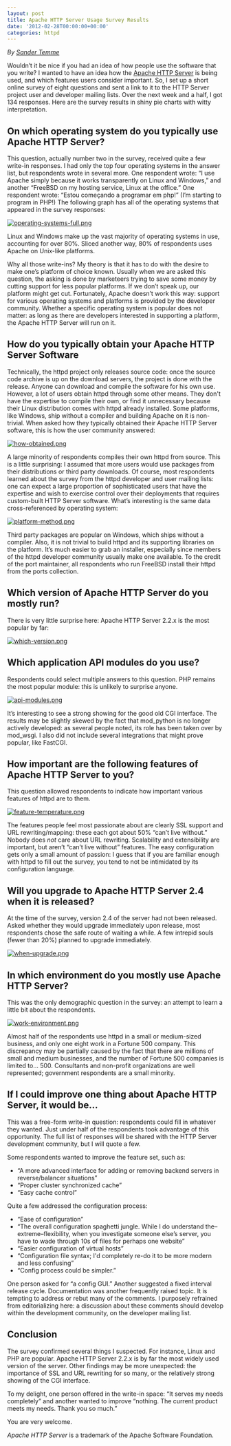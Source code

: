```yaml
---
layout: post
title: Apache HTTP Server Usage Survey Results
date: '2012-02-28T00:00:00+00:00'
categories: httpd
---
```

<p><em>By <a href="http://www.temme.net/sander/">Sander Temme</a></em></p> 
  <p>Wouldn’t it be nice if you had an idea of how people use the
software that you write? I wanted to have an idea how the&nbsp;<a href="http://httpd.apache.org/">Apache HTTP Server</a> is being used, and which
features users consider important. So, I set up a short online survey of eight
questions and sent a link to it to the HTTP Server project user and developer
mailing lists. Over the next week and a half, I got 134 responses. Here are the
survey results in shiny pie charts with witty interpretation.</p> 
  <h2>On which operating system do you typically use Apache HTTP Server?</h2> 
  <p>This question, actually number two in the survey, received
quite a few write-in responses. I had
only the top four operating systems in the answer list, but respondents wrote
in several more. One respondent wrote: “I use Apache simply because it works
transparently on Linux and Windows,” and another “FreeBSD on my hosting
service, Linux at the office.” One respondent wrote: “<span lang="PT-BR">Estou começando a programar em php!</span>” (I’m
starting to program in PHP!) The following graph has all of the operating
systems that appeared in the survey responses:</p> 
  <p><a href="https://blogs.apache.org/httpd/mediaresource/197eaecf-025e-4a3a-91cd-6a04ec638c38"><img src="https://blogs.apache.org/httpd/mediaresource/197eaecf-025e-4a3a-91cd-6a04ec638c38" alt="operating-systems-full.png" /></a></p> 
  <p>Linux and Windows make up the vast majority of operating
systems in use, accounting for over 80%. Sliced another way, 80% of respondents
uses Apache on Unix-like platforms. </p> 
  <p>Why all those write-ins? My theory is that it has to do with
the desire to make one’s platform of choice known. Usually when we are asked
this question, the asking is done by marketeers trying to save some money by
cutting support for less popular platforms. If we don’t speak up, our platform
might get cut. Fortunately, Apache doesn’t work this way: support for various
operating systems and platforms is provided by the developer community. Whether
a specific operating system is popular does not matter: as long as there are
developers interested in supporting a platform, the Apache HTTP Server will run
on it.</p> 
  <h2>How do you typically obtain your Apache HTTP Server Software</h2> 
  <p>Technically, the httpd project only releases source code:
once the source code archive is up on the download servers, the project is done
with the release. Anyone can download and compile the software for his own use.
However, a lot of users obtain httpd through some other means. They don't have
the expertise to compile their own, or find it unnecessary because their Linux
distribution comes with httpd already installed. Some platforms, like Windows,
ship without a compiler and building Apache on it is non-trivial. When asked
how they typically obtained their Apache HTTP Server software, this is how the
user community answered:</p> 
  <p><a href="https://blogs.apache.org/httpd/mediaresource/1882757d-576a-4996-9815-8907168c79cc"><img src="https://blogs.apache.org/httpd/mediaresource/1882757d-576a-4996-9815-8907168c79cc" alt="how-obtained.png" /></a> </p> 
  <p>A large minority of respondents compiles their own httpd
from source. This is a little surprising: I assumed that more users would use
packages from their distributions or third party downloads. Of course, most
respondents learned about the survey from the httpd developer and user mailing lists:
one can expect a large proportion of sophisticated users that have the
expertise and wish to exercise control over their deployments that requires
custom-built HTTP Server software. What’s interesting is the same data
cross-referenced by operating system:</p> 
  <p><a href="https://blogs.apache.org/httpd/mediaresource/f06f78ca-d33a-4a54-b596-d4d22d09147e"><img src="https://blogs.apache.org/httpd/mediaresource/f06f78ca-d33a-4a54-b596-d4d22d09147e" alt="platform-method.png" /></a></p> 
  <p>Third party packages are popular on Windows, which ships
without a compiler. Also, it is not trivial to build httpd and its supporting
libraries on the platform. It’s much easier to grab an installer, especially
since members of the httpd developer community usually make one available. To
the credit of the port maintainer, all respondents who run FreeBSD install
their httpd from the ports collection.</p> 
  <h2>Which version of Apache HTTP Server do you mostly run?</h2> 
  <p>There is very little surprise here: Apache HTTP Server 2.2.x
is the most popular by far: </p> 
  <p><a href="https://blogs.apache.org/httpd/mediaresource/3e52b95a-7984-41b8-9c5e-7ee9bcab138d"><img src="https://blogs.apache.org/httpd/mediaresource/3e52b95a-7984-41b8-9c5e-7ee9bcab138d" alt="which-version.png" /></a></p> 
  <h2>Which application API modules do you use?</h2> 
  <p>Respondents could select multiple answers to this question.
PHP remains the most popular module: this is unlikely to surprise anyone. </p> 
  <p><a href="https://blogs.apache.org/httpd/mediaresource/7505d1d9-f1d6-4bab-87c4-8c91dcd062f2"><img src="https://blogs.apache.org/httpd/mediaresource/7505d1d9-f1d6-4bab-87c4-8c91dcd062f2" alt="api-modules.png" /></a></p> 
  <p>It’s interesting to see a strong showing for the good old
CGI interface. The results may be slightly skewed by the fact that mod_python
is no longer actively developed: as several people noted, its role has been
taken over by mod_wsgi. I also did not include several integrations that might
prove popular, like FastCGI.</p> 
  <h2>How important are the following features of Apache HTTP Server to you?</h2> 
  <p>This question allowed respondents to indicate how important
various features of httpd are to them. </p> 
  <p><a href="https://blogs.apache.org/httpd/mediaresource/73c4de79-8d90-4459-b36f-7c32b91388ca"><img src="https://blogs.apache.org/httpd/mediaresource/73c4de79-8d90-4459-b36f-7c32b91388ca" alt="feature-temperature.png" /></a></p> 
  <p>The features people feel most passionate about are clearly
SSL support and URL rewriting/mapping: these each got about 50% “can’t live
without.” Nobody does <em>not</em> care about
URL rewriting. Scalability and extensibility are important, but aren’t “can’t
live without” features. The easy configuration gets only a small amount of
passion: I guess that if you are familiar enough with httpd to fill out the
survey, you tend to not be intimidated by its configuration language.</p> 
  <h2>Will you upgrade to Apache HTTP Server 2.4 when it is released?</h2> 
  <p>At the time of the survey, version 2.4 of the server had not
been released. Asked whether they would upgrade immediately upon release, most
respondents chose the safe route of waiting a while. A few intrepid souls (fewer than 20%) planned
to upgrade immediately.  </p> 
  <p><a href="https://blogs.apache.org/httpd/mediaresource/0c604e11-85c5-487b-944e-cb1ba9eda497"><img src="https://blogs.apache.org/httpd/mediaresource/0c604e11-85c5-487b-944e-cb1ba9eda497" alt="when-upgrade.png" /></a></p> 
  <h2>In which environment do you mostly use Apache HTTP Server?</h2> 
  <p>This was the only demographic question in the survey: an
attempt to learn a little bit about the respondents. </p> 
  <p><a href="https://blogs.apache.org/httpd/mediaresource/d7e8059e-25e8-4d2c-b85d-668dfc74d185"><img src="https://blogs.apache.org/httpd/mediaresource/d7e8059e-25e8-4d2c-b85d-668dfc74d185" alt="work-environment.png" /></a></p> 
  <p>Almost half of the respondents use httpd in a small or
medium-sized business, and only one eight work in a Fortune 500 company. This discrepancy may be partially caused by
the fact that there are millions of small and medium businesses, and the number
of Fortune 500 companies is limited to… 500. Consultants and non-profit
organizations are well represented; government respondents are a small
minority.</p> 
  <h2>If I could improve one thing about Apache HTTP Server, it would be…</h2> 
  <p>This was a free-form write-in question: respondents could
fill in whatever they wanted. Just under half of the respondents took advantage
of this opportunity. The full list of responses will be shared with the HTTP
Server development community, but I will quote a few. </p> 
  <p>Some respondents wanted to improve the feature set, such as:</p> 
  <ul> 
    <li>“A more advanced interface for adding or removing backend servers in reverse/balancer situations”</li> 
    <li>“Proper cluster synchronized cache”</li> 
    <li>“Easy cache control”</li> 
  </ul> 
  <p>Quite a few addressed the configuration process: </p> 
  <ul> 
    <li>“Ease of configuration”</li> 
    <li>“The overall configuration spaghetti jungle.
While I do understand the–extreme–flexibility, when you investigate someone
else’s server, you have to wade through 10s of files for perhaps one website”</li> 
    <li>“Easier configuration of virtual hosts”</li> 
    <li>“Configuration file syntax; I'd completely re-do it to be more modern and less confusing”</li> 
    <li>“Config process could be simpler.”</li> 
  </ul> 
  <p>One person asked for “a config GUI.” Another suggested a fixed
interval release cycle. Documentation was another frequently raised topic. It
is tempting to address or rebut many of the comments. I purposely refrained
from editorializing here: a discussion about these comments should develop
within the development community, on the developer mailing list.</p> 
  <h2>Conclusion</h2> 
  <p>The survey confirmed several things I suspected. For
instance, Linux and PHP are popular. Apache HTTP Server 2.2.x is by far the
most widely used version of the server. Other findings may be more unexpected:
the importance of SSL and URL rewriting for so many, or the relatively strong
showing of the CGI interface. </p> 
  <p>To my delight, one person offered in the write-in space: “It
serves my needs completely” and another wanted to improve “nothing. The current
product meets my needs. Thank you so much.” </p> 
  <p>You are very welcome. </p> 
  <p><em>Apache HTTP Server</em> is a trademark of the Apache Software Foundation.</p> 
  <div id="myEventWatcherDiv" style="display: none; "></div> 
  <div id="myEventWatcherDiv" style="display: none; "></div> 
  <div id="myEventWatcherDiv" style="display: none; "></div> 
  <div id="myEventWatcherDiv" style="display: none; "></div>
